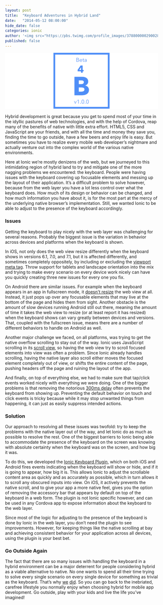 ```yaml
---
layout: post
title:  "Keyboard Adventures in Hybrid Land"
date:   "2014-05-12 08:00:00"
hide_date: false
categories: ionic
author: '<img src="https://pbs.twimg.com/profile_images/378800000290028838/ee3303b02223f25cb0f9b082b55b2eeb.jpeg" class="author-icon"><a href="http://twitter.com/dopernicus" target="_blank">Tim</a>'
published: false
---
```


<img class="showcase-image" src="/img/blog/b4-header.png">

Hybrid development is great because you get to spend most of your time in the idyllic pastures of web technologies, and with the help of Cordova, reap many of the benefits of native with little extra effort. HTML5, CSS and JavaScript are your friends, and with all the time and money they save you, finding the time to go outside, have a few beers and enjoy life is easy.  But sometimes you have to realize every mobile web developer’s nightmare and actually venture out into the complex world of the various native environments. 

Here at Ionic we’re mostly denizens of the web, but we journeyed to this intimidating region of hybrid land to try and mitigate one of the more nagging problems we encountered: the keyboard.  People were having issues with the keyboard covering up focusable elements and messing up the layout of their application.  It’s a difficult problem to solve however, because from the web layer you have a lot less control over what the keyboard does.  How much of its design or behavior can be changed, and how much information you have about it, is for the most part at the mercy of the underlying native browser’s implementation.  Still, we wanted Ionic to be able to adjust to the presence of the keyboard accordingly.

<!-- more -->

### Issues

Getting the keyboard to play nicely with the web layer was challenging for several reasons.  Probably the biggest issue is the variation in behavior across devices and platforms when the keyboard is shown.  

In iOS, not only does the web view resize differently when the keyboard shows in versions 6.1, 7.0, and 7.1, but it is affected differently, and sometimes completely oppositely, by including or excluding the [viewport meta tag](https://developer.apple.com/library/iOs/documentation/AppleApplications/Reference/SafariWebContent/UsingtheViewport/UsingtheViewport.html).  Throw support for tablets and landscape orientation into the mix and trying to make every scenario on every device work nicely can have you quickly creating three new issues for every one you fix.

On Android there are similar issues. For example when the keyboard appears in an app in fullscreen mode, it [doesn't resize](https://code.google.com/p/android/issues/detail?id=5497) the web view at all.  Instead, it just pops up over any focusable elements that may live at the bottom of the page and hides them from sight.  Another obstacle is the amount of slow devices running Android still out there, meaning the amount of time it takes the web view to resize (or at least report it has resized) when the keyboard shows can vary greatly between devices and versions.  That, coupled with the fullscreen issue, means there are a number of different behaviors to handle on Android as well.

Another major challenge we faced, on all platforms, was trying to get the native overflow scrolling to stay out of the way.  Ionic uses JavaScript scrolling in its [scroll view](http://ionicframework.com/docs/api/directive/ionScroll/), so having the web view try to scroll focused elements into view was often a problem.  Since Ionic already handles scrolling, having the native layer also scroll either moves the focused element completely out of view, or shifts the entire content of the page, pushing headers off the page and ruining the layout of the app.

And finally, on top of everything else, we had to make sure that tap/click events worked nicely with everything we were doing.  One of the bigger problems is that removing the notorious [300ms delay](http://updates.html5rocks.com/2013/12/300ms-tap-delay-gone-away) often prevents the keyboard from showing up. Preventing the default behavior on touch and click events is tricky because while it may stop unwanted things from happening, it can just as easily suppress intended actions.

### Solution

Our approach to resolving all these issues was twofold: try to keep the problems with the native layer out of the way, and let Ionic do as much as possible to resolve the rest.  One of the biggest barriers to Ionic being able to accommodate the presence of the keyboard on the screen was knowing with absolute certainty when the keyboard was on the screen, and how big it was.  

To do this, we developed the [Ionic Keyboard Plugin](https://github.com/driftyco/ionic-plugins-keyboard), which on both iOS and Android fires events indicating when the keyboard will show or hide, and if it is going to appear, how big it is.  This allows Ionic to adjust the scrollable content area as quickly and as accurately as possible, which in turn allows it to scroll any obscured inputs into view.  On iOS, it actively prevents the native scroll, and to give your app a more native feel, gives you the option of removing the accessory bar that appears by default on top of the keyboard in a web form.  The plugin is not Ionic specific however, and can be used in any Cordova app to expose information about the keyboard to the web layer.

Since most of the logic for adjusting to the presence of the keyboard is done by Ionic in the web layer, you don’t need the plugin to see improvements.  However, for keeping things like the native scrolling at bay and achieving consistent behavior for your application across all devices, using the plugin is your best bet.

### Go Outside Again

The fact that there are so many issues with handling the keyboard in a hybrid environment can be a major deterrent for people considering hybrid as a viable alternative to native.  No one wants to spend all their time trying to solve every single scenario on every single device for something as trivial as the keyboard.  That’s why [we](https://github.com/driftyco/ionic/blob/master/test/unit/utils/keyboard.unit.js) [did](https://github.com/driftyco/ionic/blob/master/test/unit/utils/viewport.unit.js).  So you can go back to the inebriated, carefree lifestyle you normally enjoy when choosing hybrid for mobile app development.  Go outside, play with your kids and live the life you’ve imagined!
